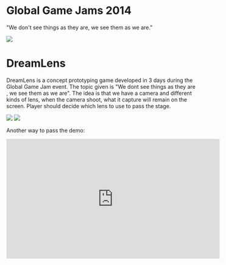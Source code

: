 # Global Game Jams 2014
"We don't see things as they are, we see them as we are."

![](/images/ggj-2014-theme.png)

# DreamLens

DreamLens is a concept prototyping game developed in 3 days during the Global Game Jam event.
The topic given is "We dont see things as they are , we see them as we are".
The idea is that we have a camera and different kinds of lens, when the camera shoot, what it capture will remain on the screen. Player should decide which lens to use to pass the stage.

![](/images/image16.png)
![](/images/image17.png)

Another way to pass the demo:
<iframe width="560" height="315" src="https://www.youtube.com/embed/_RX6zczS-sw" frameborder="0" allow="accelerometer; autoplay; encrypted-media; gyroscope; picture-in-picture" allowfullscreen></iframe>
